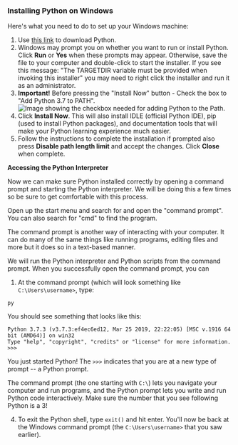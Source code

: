 ### Installing Python on Windows

Here's what you need to do to set up your Windows machine:

1. Use [this link](https://www.python.org/ftp/python/3.7.3/python-3.7.3-amd64.exe) to download Python.
2. Windows may prompt you on whether you want to run or install Python. Click **Run** or **Yes** when these prompts may appear. Otherwise, save the file to your computer and double-click to start the installer. If you see this message: "The TARGETDIR variable must be provided when invoking this installer" you may need to right click the installer and run it as an administrator.
3. **Important!** Before pressing the "Install Now" button - Check the box to "Add Python 3.7 to PATH".
![Image showing the checkbox needed for adding Python to the Path.](../images/path.png)
4. Click **Install Now**. This will also install IDLE (official Python IDE), pip (used to install Python packages), and documentation tools that will make your Python learning experience much easier. 
5. Follow the instructions to complete the installation if prompted also press **Disable path length limit** and accept the changes. Click **Close** when complete.

**Accessing the Python Interpreter**

Now we can make sure Python installed correctly by opening a command prompt and starting the Python interpreter. We will be doing this a few times so be sure to get comfortable with this process.

Open up the start menu and search for and open the "command prompt". You can also search for "cmd" to find the program.

The command prompt is another way of interacting with your computer. It can do many of the same things like running programs, editing files and more but it does so in a text-based manner. 

We will run the Python interpreter and Python scripts from the command prompt. When you successfully open the command prompt, you can 

1. At the command prompt (which will look something like `C:\Users\username>`, type:
  ```
  py
  ```
  You should see something that looks like this:

  ```
  Python 3.7.3 (v3.7.3:ef4ec6ed12, Mar 25 2019, 22:22:05) [MSC v.1916 64 bit (AMD64)] on win32
  Type "help", "copyright", "credits" or "license" for more information.
  >>>
  ```
  You just started Python! The `>>>` indicates that you are at a new type of prompt -- a Python prompt. 
  
  The command prompt (the one starting with `C:\`) lets you navigate your computer and run programs, and the Python prompt lets you write and run Python code interactively. Make sure the number that you see following Python is a 3!

4. To exit the Python shell, type `exit()` and hit enter.  You'll now be back at the Windows command prompt (the `C:\Users\username>` that you saw earlier).

